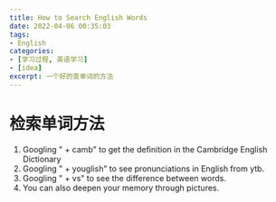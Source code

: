 ```yaml
---
title: How to Search English Words
date: 2022-04-06 00:35:03
tags: 
- English
categories:
- [学习过程, 英语学习]
- [idea]
excerpt: 一个好的查单词的方法
---
```

# 检索单词方法

1. Googling "<your vocabulary> + camb" to get the definition in the Cambridge English Dictionary
2. Googling "<your vocabulary> + youglish" to see pronunciations in English from ytb.
3. Googling "<your vocabulary> + vs" to see the difference between words.
4. You can also deepen your memory through pictures.